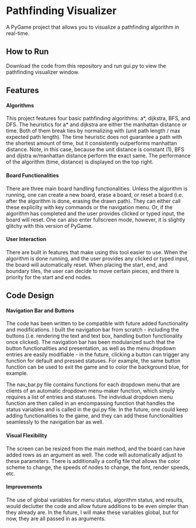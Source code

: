# Pathfinding Visualizer
A PyGame project that allows you to visualize a pathfinding algorithm in real-time.

## How to Run
Download the code from this repository and run gui.py to view the pathfinding visualizer window. 

## Features
#### Algorithms
This project features four basic pathfinding algorithms: a*, dijkstra, BFS, and DFS. The heuristics for a* and dijkstra are either the manhattan distance or time. Both of them break ties by normalizing with (unit path length / max expected path length). The time heuristic does not guarantee a path with the shortest amount of time, but it consistently outperforms manhattan distance. Note, in this case, because the unit distance is constant (1), BFS and dijstra w/manhattan distance perform the exact same. The performance of the algorithm (time, distance) is displayed on the top right.

#### Board Functionalities
There are three main board handling functionalities. Unless the algorithm is running, one can create a new board, erase a board, or reset a board (i.e. after the algorithm is done, erasing the drawn path). They can either call these explicilty with key commands or the navigation menu. Or, if the algorithm has completed and the user provides clicked or typed input, the board will reset. One can also enter fullscreen mode, however, it is slightly glitchy with this version of PyGame.

#### User Interaction
There are built in features that make using this tool easier to use. When the algorithm is done running, and the user provides any clicked or typed input, the board will automatically reset. When placing the start, end, and boundary tiles, the user can decide to move certain pieces, and there is priority for the start and end nodes. 

## Code Design
#### Navigation Bar and Buttons
The code has been written to be compatible with future added functionality and modifications. I built the navigation bar from scratch - including the buttons (i.e. rendering the text and text box, handling button functionality once clicked). The navigation bar has been modularized such that the button functionalities and presentation, as well as the menu dropdown entries are easily modifiable - in the future, clicking a button can trigger any function for default and pressed statuses. For example, the same button function can be used to exit the game and to color the background blue, for example. 

The nav_bar.py file contains functions for each dropdown menu that are clients of an automatic dropdown menu-maker function, which simply requires a list of entries and statuses. The individual dropdown menu function are then called in an encompassing function that handles the status variables and is called in the gui.py file. In the future, one could keep adding functionalities to the game, and they can add these functionalities seamlessly to the navigation bar as well.
#### Visual Flexibility
The screen can be resized from the main method, and the board can have added rows as an argument as well. The code will automatically adjust to these parameters. There is additionally a config file that allows the color scheme to change, the speeds of nodes to change, the font, render speeds, etc. 
#### Improvements
The use of global variables for menu status, algorithm status, and results, would declutter the code and allow future additions to be even simpler than they already are. In the future, I will make these variables global, but for now, they are all passed in as arguments.
 
